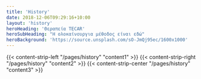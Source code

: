 ```yaml
---
title: 'History'
date: 2018-12-06T09:29:16+10:00
layout: 'history'
heroHeading: 'Θεραπεία TECAR'
heroSubHeading: "Η ολοκαίνουργια μέθοδος είναι εδώ"
heroBackground: 'https://source.unsplash.com/sO-JmQj95ec/1600x1000'
---
```


{{< content-strip-left "/pages/history" "content1" >}}
{{< content-strip-right "/pages/history" "content2" >}}
{{< content-strip-center "/pages/history" "content3" >}}

